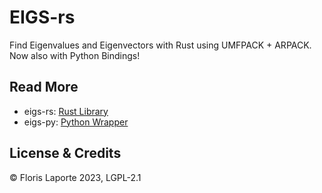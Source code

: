 # EIGS-rs

Find Eigenvalues and Eigenvectors with Rust using UMFPACK + ARPACK. Now also with Python
Bindings!

## Read More

- eigs-rs: [Rust Library](eigs-rs)
- eigs-py: [Python Wrapper](eigs-py)

## License & Credits

© Floris Laporte 2023, LGPL-2.1

